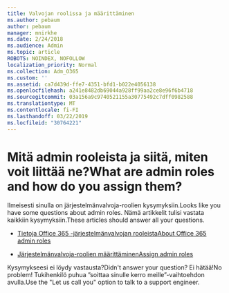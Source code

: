 ```yaml
---
title: Valvojan roolissa ja määrittäminen
ms.author: pebaum
author: pebaum
manager: mnirkhe
ms.date: 2/24/2018
ms.audience: Admin
ms.topic: article
ROBOTS: NOINDEX, NOFOLLOW
localization_priority: Normal
ms.collection: Adm_O365
ms.custom: ''
ms.assetid: ca7d439d-ffe7-4351-bfd1-b022e4056138
ms.openlocfilehash: a241e8482db69044a928ff99aa2ce8e96f6b4718
ms.sourcegitcommit: 03a156a9c9740521155a30775492c7dff0982588
ms.translationtype: MT
ms.contentlocale: fi-FI
ms.lasthandoff: 03/22/2019
ms.locfileid: "30764221"
---
```

# <a name="what-are-admin-roles-and-how-do-you-assign-them"></a><span data-ttu-id="c6eb2-102">Mitä admin rooleista ja siitä, miten voit liittää ne?</span><span class="sxs-lookup"><span data-stu-id="c6eb2-102">What are admin roles and how do you assign them?</span></span>

<span data-ttu-id="c6eb2-103">Ilmeisesti sinulla on järjestelmänvalvoja-roolien kysymyksiin.</span><span class="sxs-lookup"><span data-stu-id="c6eb2-103">Looks like you have some questions about admin roles.</span></span> <span data-ttu-id="c6eb2-104">Nämä artikkelit tulisi vastata kaikkiin kysymyksiin.</span><span class="sxs-lookup"><span data-stu-id="c6eb2-104">These articles should answer all your questions.</span></span>
  
- [<span data-ttu-id="c6eb2-105">Tietoja Office 365 -järjestelmänvalvojan rooleista</span><span class="sxs-lookup"><span data-stu-id="c6eb2-105">About Office 365 admin roles</span></span>](https://support.office.com/article/About-Office-365-admin-roles-da585eea-f576-4f55-a1e0-87090b6aaa9d.aspx)
    
- [<span data-ttu-id="c6eb2-106">Järjestelmänvalvoja-roolien määrittäminen</span><span class="sxs-lookup"><span data-stu-id="c6eb2-106">Assign admin roles</span></span>](https://support.office.com/article/assign-eac4d046-1afd-4f1a-85fc-8219c79e1504.aspx)
    
<span data-ttu-id="c6eb2-107">Kysymykseesi ei löydy vastausta?</span><span class="sxs-lookup"><span data-stu-id="c6eb2-107">Didn't answer your question?</span></span> <span data-ttu-id="c6eb2-108">Ei hätää!</span><span class="sxs-lookup"><span data-stu-id="c6eb2-108">No problem!</span></span> <span data-ttu-id="c6eb2-109">Tukihenkilö puhua ”soittaa sinulle kerro meille”-vaihtoehdon avulla.</span><span class="sxs-lookup"><span data-stu-id="c6eb2-109">Use the "Let us call you" option to talk to a support engineer.</span></span>
  

